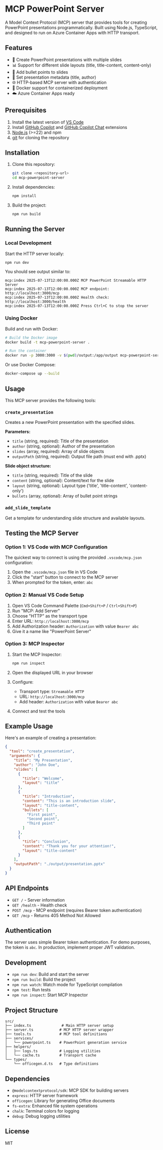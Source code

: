 # MCP PowerPoint Server

A Model Context Protocol (MCP) server that provides tools for creating PowerPoint presentations programmatically. Built using Node.js, TypeScript, and designed to run on Azure Container Apps with HTTP transport.

## Features

- 🎯 Create PowerPoint presentations with multiple slides
- 📊 Support for different slide layouts (title, title-content, content-only)
- 🔘 Add bullet points to slides
- 📝 Set presentation metadata (title, author)
- 🌐 HTTP-based MCP server with authentication
- 🐳 Docker support for containerized deployment
- ☁️ Azure Container Apps ready

## Prerequisites

1. Install the latest version of [VS Code](https://code.visualstudio.com/)
2. Install [GitHub Copilot](https://marketplace.visualstudio.com/items?itemName=GitHub.copilot) and [GitHub Copilot Chat](https://marketplace.visualstudio.com/items?itemName=GitHub.copilot-chat) extensions
3. [Node.js](https://nodejs.org/en/download/) (>=22) and npm
4. [git](https://git-scm.com/downloads) for cloning the repository

## Installation

1. Clone this repository:
   ```bash
   git clone <repository-url>
   cd mcp-powerpoint-server
   ```

2. Install dependencies:
   ```bash
   npm install
   ```

3. Build the project:
   ```bash
   npm run build
   ```

## Running the Server

### Local Development

Start the HTTP server locally:

```bash
npm run dev
```

You should see output similar to:
```
mcp:index 2025-07-13T12:00:00.000Z MCP PowerPoint Streamable HTTP Server
mcp:index 2025-07-13T12:00:00.000Z MCP endpoint: http://localhost:3000/mcp
mcp:index 2025-07-13T12:00:00.000Z Health check: http://localhost:3000/health
mcp:index 2025-07-13T12:00:00.000Z Press Ctrl+C to stop the server
```

### Using Docker

Build and run with Docker:

```bash
# Build the Docker image
docker build -t mcp-powerpoint-server .

# Run the container
docker run -p 3000:3000 -v $(pwd)/output:/app/output mcp-powerpoint-server
```

Or use Docker Compose:

```bash
docker-compose up --build
```

## Usage

This MCP server provides the following tools:

### `create_presentation`

Creates a new PowerPoint presentation with the specified slides.

**Parameters:**
- `title` (string, required): Title of the presentation
- `author` (string, optional): Author of the presentation
- `slides` (array, required): Array of slide objects
- `outputPath` (string, required): Output file path (must end with .pptx)

**Slide object structure:**
- `title` (string, required): Title of the slide
- `content` (string, optional): Content/text for the slide
- `layout` (string, optional): Layout type ('title', 'title-content', 'content-only')
- `bullets` (array, optional): Array of bullet point strings

### `add_slide_template`

Get a template for understanding slide structure and available layouts.

## Testing the MCP Server

### Option 1: VS Code with MCP Configuration

The quickest way to connect is using the provided `.vscode/mcp.json` configuration:

1. Open the `.vscode/mcp.json` file in VS Code
2. Click the "start" button to connect to the MCP server
3. When prompted for the token, enter: `abc`

### Option 2: Manual VS Code Setup

1. Open VS Code Command Palette (`Cmd+Shift+P` / `Ctrl+Shift+P`)
2. Run "MCP: Add Server"
3. Choose "HTTP" as the transport type
4. Enter URL: `http://localhost:3000/mcp`
5. Add Authorization header: `Authorization` with value `Bearer abc`
6. Give it a name like "PowerPoint Server"

### Option 3: MCP Inspector

1. Start the MCP Inspector:
   ```bash
   npm run inspect
   ```

2. Open the displayed URL in your browser
3. Configure:
   - Transport type: `Streamable HTTP`
   - URL: `http://localhost:3000/mcp`
   - Add header: `Authorization` with value `Bearer abc`
4. Connect and test the tools

## Example Usage

Here's an example of creating a presentation:

```json
{
  "tool": "create_presentation",
  "arguments": {
    "title": "My Presentation",
    "author": "John Doe",
    "slides": [
      {
        "title": "Welcome",
        "layout": "title"
      },
      {
        "title": "Introduction",
        "content": "This is an introduction slide",
        "layout": "title-content",
        "bullets": [
          "First point",
          "Second point",
          "Third point"
        ]
      },
      {
        "title": "Conclusion",
        "content": "Thank you for your attention!",
        "layout": "title-content"
      }
    ],
    "outputPath": "./output/presentation.pptx"
  }
}
```

## API Endpoints

- `GET /` - Server information
- `GET /health` - Health check
- `POST /mcp` - MCP endpoint (requires Bearer token authentication)
- `GET /mcp` - Returns 405 Method Not Allowed

## Authentication

The server uses simple Bearer token authentication. For demo purposes, the token is `abc`. In production, implement proper JWT validation.

## Development

- `npm run dev`: Build and start the server
- `npm run build`: Build the project
- `npm run watch`: Watch mode for TypeScript compilation
- `npm test`: Run tests
- `npm run inspect`: Start MCP Inspector

## Project Structure

```
src/
├── index.ts              # Main HTTP server setup
├── server.ts            # MCP HTTP server wrapper
├── tools.ts             # MCP tool definitions
├── services/
│   └── powerpoint.ts    # PowerPoint generation service
├── helpers/
│   ├── logs.ts          # Logging utilities
│   └── cache.ts         # Transport cache
└── types/
    └── officegen.d.ts   # Type definitions
```

## Dependencies

- `@modelcontextprotocol/sdk`: MCP SDK for building servers
- `express`: HTTP server framework
- `officegen`: Library for generating Office documents
- `fs-extra`: Enhanced file system operations
- `chalk`: Terminal colors for logging
- `debug`: Debug logging utilities

## License

MIT
